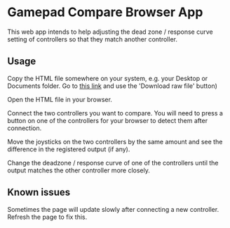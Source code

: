 # Gamepad Compare Browser App

This web app intends to help adjusting the dead zone / response curve setting of controllers so that they match another controller.

## Usage

Copy the HTML file somewhere on your system, e.g. your Desktop or Documents folder. Go to [this link](https://github.com/gyorgys/gamepadCompare/blob/master/gamepad.html) and use the 'Download raw file' button)

Open the HTML file in your browser.

Connect the two controllers you want to compare. You will need to press a button on one of the controllers for your browser to detect them after connection.

Move the joysticks on the two controllers by the same amount and see the difference in the registered output (if any).

Change the deadzone / response curve of one of the controllers until the output matches the other controller more closely.

## Known issues

Sometimes the page will update slowly after connecting a new controller. Refresh the page to fix this.
